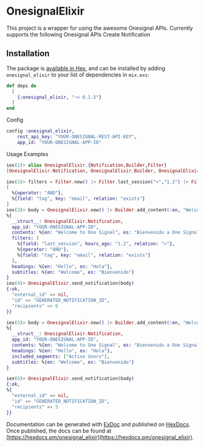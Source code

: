 # OnesignalElixir

This project is a wrapper for using the awesome Onesignal APIs.
Currently supports the following Onesignal APIs
Create Notification

## Installation

The package is [available in Hex](https://hexdocs.pm/onesignal_elixir), and can be installed
by adding `onesignal_elixir` to your list of dependencies in `mix.exs`:

```elixir
def deps do
  [
    {:onesignal_elixir, "~> 0.1.5"}
  ]
end
```
Config
```elixir
config :onesignal_elixir,
    rest_api_key: "YOUR-ONESIGNAL-REST-API-KEY",
    app_id: "YOUR-ONESIGNAL-APP-ID"
```
Usage Examples
```elixir
iex(1)> alias OnesignalElixir.{Notification,Builder,Filter}
[OnesignalElixir.Notification, OnesignalElixir.Builder, OnesignalElixir.Filter]

iex(2)> filters = Filter.new() |> Filter.last_session(">","1.2") |> Filter.add_operator("AND") |> Filter.tag("exists", "email")
[                                                                                                                       %{field: "last_session", hours_ago: "1.2", relation: ">"},
  %{operator: "AND"},
  %{field: "tag", key: "email", relation: "exists"}
]
iex(3)> body = OnesignalElixir.new() |> Builder.add_content(:en, "Welcome to One Signal") |> Builder.add_content(:es, "Bienvenido a One Signal")|> Builder.add_heading(:en, "Hello") |> Builder.add_heading(:es, "Hola") |> Builder.add_subtitle(:en, "Welcome") |> Builder.add_subtitle(:es, "Bienvenido") |> Builder.add_filters(filters)
%{
  __struct__: OnesignalElixir.Notification,
  app_id: "YOUR-ONESIGNAL-APP-ID",
  contents: %{en: "Welcome to One Signal", es: "Bienvenido a One Signal"},
  filters: [
    %{field: "last_session", hours_ago: "1.2", relation: ">"},
    %{operator: "AND"},
    %{field: "tag", key: "email", relation: "exists"}
  ],
  headings: %{en: "Hello", es: "Hola"}, 
  subtitles: %{en: "Welcome", es: "Bienvenido"}
}
iex(4)> OnesignalElixir.send_notification(body)
{:ok,                                                                                                                 %{                                             
  "external_id" => nil,
  "id" => "GENERATED_NOTIFICATION_ID",
  "recipients" => 6
}}

iex(5)> body = OnesignalElixir.new() |> Builder.add_content(:en, "Welcome to One Signal") |> Builder.add_content(:es, "Bienvenido a One Signal")|> Builder.add_heading(:en, "Hello") |> Builder.add_heading(:es, "Hola") |> Builder.add_subtitle(:en, "Welcome") |> Builder.add_subtitle(:es, "Bienvenido") |> Builder.include_segment("Active Users")
%{
  __struct__: OnesignalElixir.Notification,
  app_id: "YOUR-ONESIGNAL-APP-ID",
  contents: %{en: "Welcome to One Signal", es: "Bienvenido a One Signal"},
  headings: %{en: "Hello", es: "Hola"},
  included_segments: ["Active Users"],
  subtitles: %{en: "Welcome", es: "Bienvenido"}
}

iex(6)> OnesignalElixir.send_notification(body)
{:ok,
%{
  "external_id" => nil,
  "id" => "GENERATED_NOTIFICATION_ID",
  "recipients" => 5
}}
```
Documentation can be generated with [ExDoc](https://github.com/elixir-lang/ex_doc)
and published on [HexDocs](https://hexdocs.pm). Once published, the docs can
be found at [https://hexdocs.pm/onesignal_elixir](https://hexdocs.pm/onesignal_elixir).